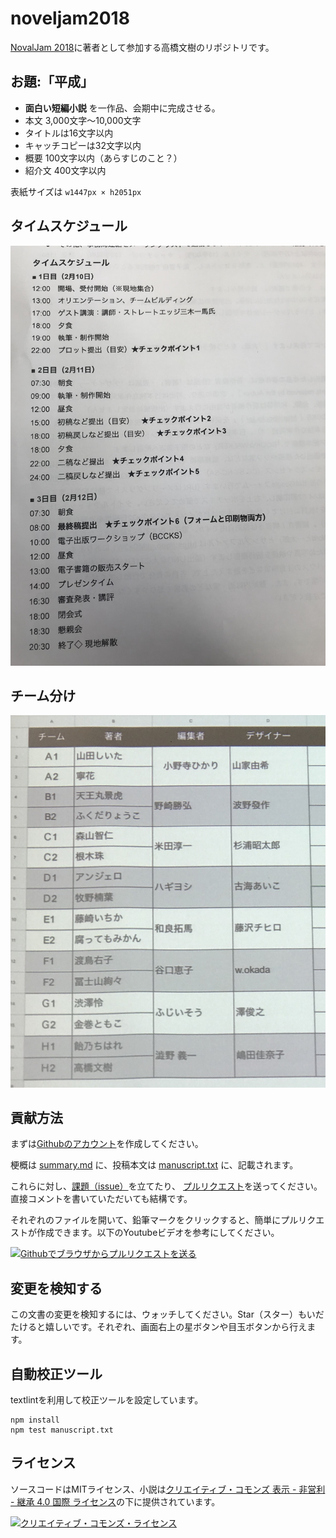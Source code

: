 # noveljam2018

[NovalJam 2018](https://www.noveljam.org)に著者として参加する高橋文樹のリポジトリです。

## お題:「平成」

- **面白い短編小説** を一作品、会期中に完成させる。
- 本文 3,000文字〜10,000文字
- タイトルは16文字以内
- キャッチコピーは32文字以内
- 概要 100文字以内（あらすじのこと？）
- 紹介文 400文字以内

表紙サイズは `w1447px × h2051px`

## タイムスケジュール

![タイムテーブル](https://raw.githubusercontent.com/fumikito/noveljam2018/master/img/schedule-image.jpg)

## チーム分け

![チーム分け](https://raw.githubusercontent.com/fumikito/noveljam2018/master/img/team.jpg)

## 貢献方法

まずは[Githubのアカウント](https://www.google.co.jp/url?sa=t&rct=j&q=&esrc=s&source=web&cd=9&cad=rja&uact=8&ved=0ahUKEwjv0cSR443ZAhWDS7wKHRadALoQFghgMAg&url=https%3A%2F%2Fgithub.com%2Fjoin&usg=AOvVaw0H9TK-nu7JfXaoNeNMgJEk)を作成してください。

梗概は [summary.md](https://github.com/fumikito/noveljam2018/blob/master/summary.md) に、投稿本文は [manuscript.txt](https://github.com/fumikito/noveljam2018/blob/master/manuscript.txt) に、記載されます。

これらに対し、[課題（issue）](https://github.com/fumikito/noveljam2018/issues)を立てたり、 [プルリクエスト](https://github.com/fumikito/noveljam2018/pulls)を送ってください。直接コメントを書いていただいても結構です。

それぞれのファイルを開いて、鉛筆マークをクリックすると、簡単にプルリクエストが作成できます。以下のYoutubeビデオを参考にしてください。

[![Githubでブラウザからプルリクエストを送る](https://img.youtube.com/vi/zzDQ2bVDOCI/0.jpg)](https://www.youtube.com/watch?v=zzDQ2bVDOCI)


## 変更を検知する

この文書の変更を検知するには、ウォッチしてください。Star（スター）もいだたけると嬉しいです。それぞれ、画面右上の星ボタンや目玉ボタンから行えます。

## 自動校正ツール

textlintを利用して校正ツールを設定しています。

```
npm install
npm test manuscript.txt
```

## ライセンス

ソースコードはMITライセンス、小説は<a rel="license" href="http://creativecommons.org/licenses/by-nc-sa/4.0/">クリエイティブ・コモンズ 表示 - 非営利 - 継承 4.0 国際 ライセンス</a>の下に提供されています。

<a rel="license" href="http://creativecommons.org/licenses/by-nc-sa/4.0/"><img alt="クリエイティブ・コモンズ・ライセンス" style="border-width:0" src="https://i.creativecommons.org/l/by-nc-sa/4.0/80x15.png" /></a>
